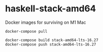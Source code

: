 # haskell-stack-amd64

Docker images for surviving on M1 Mac

```
docker-compose pull

docker-compose build stack-amd64-lts-16.27
docker-compose push stack-amd64-lts-16.27

```